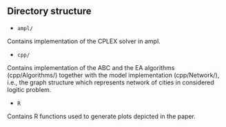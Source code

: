 ## Directory structure

* `ampl/`

Contains implementation of the CPLEX solver in ampl.

* `cpp/` 

Contains implementation of the ABC and the EA algorithms (cpp/Algorithms/)
together with the model implementation (cpp/Network/), i.e., the graph
structure which represents network of cities in considered logitic problem.

* `R`

Contains R functions used to generate plots depicted in the paper.
